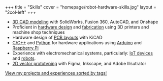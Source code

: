 +++
title = "Skills"
cover = "homepage/robot-hardware-skills.jpg"
layout = "2col-left"
+++

- [3D CAD modeling](/tags/3d-design/) with SolidWorks, Fusion 360, AutoCAD, and Onshape
- Proficient in [hardware design](/tags/hardware-design/) and [fabrication](/tags/fabrication/) using 3D printers and machine shop techniques
- Hardware design of [PCB layouts](/tags/pcb-design/) with KiCAD
- [C/C++](/tags/c/c++/) and [Python](/tags/python/) for hardware applications using [Arduino](/tags/arduino/) and [Raspberry Pi](/tags/raspberry-pi/)
- Experience with electromechanical systems, particularly: [IoT devices](/tags/iot-devices/) and [robots](/tags/robotics/).
- [2D vector prototyping](/tags/2d-design/) with Figma, Inkscape, and Adobe Illsutrator

[View my projects and experiences sorted by tags!](/tags)
